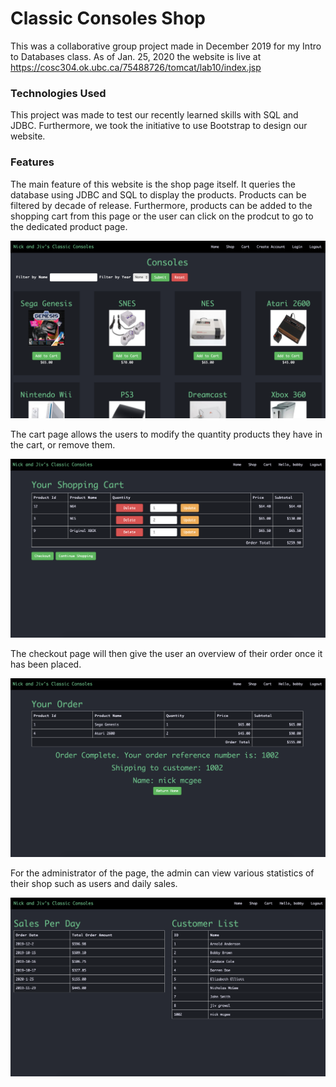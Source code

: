 # Classic Consoles Shop
This was a collaborative group project made in December 2019 for my Intro to Databases class. As of Jan. 25, 2020 the website is live at https://cosc304.ok.ubc.ca/75488726/tomcat/lab10/index.jsp

### Technologies Used
This project was made to test our recently learned skills with SQL and JDBC. Furthermore, we took the initiative to use Bootstrap to design our website. 

### Features
The main feature of this website is the shop page itself. It queries the database using JDBC and SQL to display the products. Products can be filtered by decade of release. Furthermore, products can be added to the shopping cart from this page or the user can click on the prodcut to go to the dedicated product page.

![Image of Store Page](https://raw.githubusercontent.com/Nick-McGee/consoleShop/master/demoPhotos/shoppage.png)

The cart page allows the users to modify the quantity products they have in the cart, or remove them.

![Image of Shopping Cart](https://github.com/Nick-McGee/consoleShop/blob/master/demoPhotos/shoppingcart.png)

The checkout page will then give the user an overview of their order once it has been placed.

![Image of Checkout](https://github.com/Nick-McGee/consoleShop/blob/master/demoPhotos/checkout.png)

For the administrator of the page, the admin can view various statistics of their shop such as users and daily sales.

![Image of Admin](https://github.com/Nick-McGee/consoleShop/blob/master/demoPhotos/admin.png)


